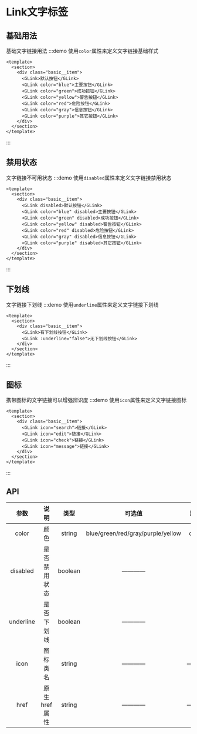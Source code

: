 # Link文字标签

## 基础用法
基础文字链接用法
:::demo 使用`color`属性来定义文字链接基础样式
```vue
<template>
  <section>
    <div class="basic__item">
      <GLink>默认按钮</GLink>
      <GLink color="blue">主要按钮</GLink>
      <GLink color="green">成功按钮</GLink>
      <GLink color="yellow">警告按钮</GLink>
      <GLink color="red">危险按钮</GLink>
      <GLink color="gray">信息按钮</GLink>
      <GLink color="purple">其它按钮</GLink>
    </div>
  </section>
</template>
```
:::

## 禁用状态
文字链接不可用状态
:::demo 使用`disabled`属性来定义文字链接禁用状态
```vue
<template>
  <section>
    <div class="basic__item">
      <GLink disabled>默认按钮</GLink>
      <GLink color="blue" disabled>主要按钮</GLink>
      <GLink color="green" disabled>成功按钮</GLink>
      <GLink color="yellow" disabled>警告按钮</GLink>
      <GLink color="red" disabled>危险按钮</GLink>
      <GLink color="gray" disabled>信息按钮</GLink>
      <GLink color="purple" disabled>其它按钮</GLink>
    </div>
  </section>
</template>
```
:::

## 下划线
文字链接下划线
:::demo 使用`underline`属性来定义文字链接下划线
```vue
<template>
  <section>
    <div class="basic__item">
      <GLink>有下划线按钮</GLink>
      <GLink :underline="false">无下划线按钮</GLink>
    </div>
  </section>
</template>
```
:::

## 图标
携带图标的文字链接可以增强辨识度
:::demo 使用`icon`属性来定义文字链接图标
```vue
<template>
  <section>
    <div class="basic__item">
      <GLink icon="search">链接</GLink>
      <GLink icon="edit">链接</GLink>
      <GLink icon="check">链接</GLink>
      <GLink icon="message">链接</GLink>
    </div>
  </section>
</template>
```
:::

## API
| 参数 | 说明 | 类型 | 可选值 | 默认值 |
|:----:|:----:|:----:|:----:|:----:|
| color | 颜色 | string | blue/green/red/gray/purple/yellow | default |
| disabled | 是否禁用状态 | boolean | ———— | false |
| underline | 是否下划线 | boolean | ———— | true |
| icon | 图标类名 | string | ———— | ———— |
| href | 原生href属性 | string | ———— | ———— |

<style>
.basic__item:nth-child(n + 2) {
  margin-top: 16px;
}

.basic__item a {
  margin: 0 5px;
}
</style>